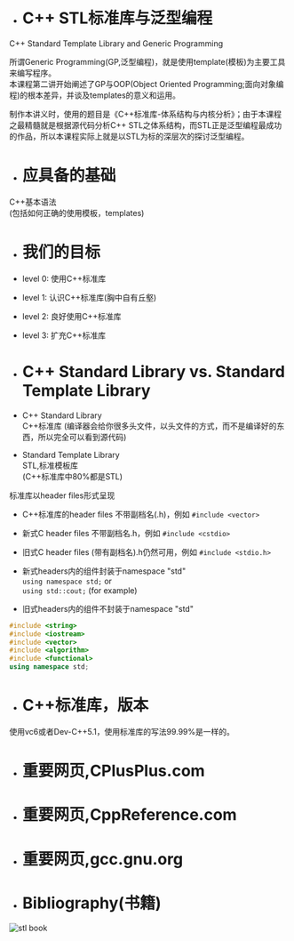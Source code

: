 - # C++ STL标准库与泛型编程
C++ Standard Template Library and Generic Programming  

所谓Generic Programming(GP,泛型编程)，就是使用template(模板)为主要工具来编写程序。   
本课程第二讲开始阐述了GP与OOP(Object Oriented Programming;面向对象编程)的根本差异，并谈及templates的意义和运用。  

制作本讲义时，使用的题目是《C++标准库-体系结构与内核分析》；由于本课程之最精髓就是根据源代码分析C++ STL之体系结构，而STL正是泛型编程最成功的作品，所以本课程实际上就是以STL为标的深层次的探讨泛型编程。  

- # 应具备的基础
C++基本语法  
(包括如何正确的使用模板，templates)  

- # 我们的目标
- level 0: 使用C++标准库  
- level 1: 认识C++标准库(胸中自有丘壑)  
- level 2: 良好使用C++标准库  
- level 3: 扩充C++标准库   

- # C++ Standard Library vs. Standard Template Library
- C++ Standard Library  
  C++标准库
  (编译器会给你很多头文件，以头文件的方式，而不是编译好的东西，所以完全可以看到源代码)   

- Standard Template Library  
  STL,标准模板库  
  (C++标准库中80%都是STL)

标准库以header files形式呈现  
- C++标准库的header files 不带副档名(.h)，例如 `#include <vector>` 
- 新式C header files 不带副档名.h，例如 `#include <cstdio>` 
- 旧式C header files (带有副档名).h仍然可用，例如  `#include <stdio.h>`

- 新式headers内的组件封装于namespace "std"  
  `using namespace std;` or  
  `using std::cout;` (for example)  
- 旧式headers内的组件不封装于namespace "std"

```c++
#include <string>
#include <iostream>
#include <vector>
#include <algorithm>
#include <functional>
using namespace std;
```
- # C++标准库，版本
使用vc6或者Dev-C++5.1，使用标准库的写法99.99%是一样的。  

- # 重要网页,CPlusPlus.com  

- # 重要网页,CppReference.com  

- # 重要网页,gcc.gnu.org  

- # Bibliography(书籍)  
![stl book](https://github.com/havenow/my-C-plus-plus/blob/master/STL%E6%A0%87%E5%87%86%E5%BA%93%E4%B8%8E%E6%B3%9B%E5%9E%8B%E7%BC%96%E7%A8%8B/images/stl%20book.png)  



